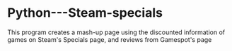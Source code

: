 # Python---Steam-specials
This program creates a mash-up page using the discounted information of games on Steam's Specials page, and reviews from Gamespot's page
